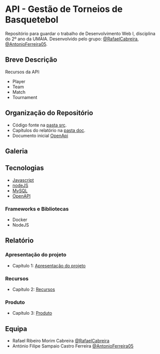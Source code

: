 # API - Gestão de Torneios de Basquetebol

Repositório para guardar o trabalho de Desenvolvimento Web I, disciplina do 2º ano da UMAIA. Desenvolvido pelo grupo: [@RafaelCabreira](https://github.com/RafaelCabreira), [@AntonioFerreira05](https://github.com/AntonioFerreira05).

## Breve Descrição

Recursos da API:

- Player
- Team
- Match
- Tournament

## Organização do Repositório


* Código fonte na [pasta src](src/).
* Capítulos do relatório na [pasta doc](doc/).
* Documento inicial [OpenApi](src/api/openapi.yaml)

## Galeria


## Tecnologias


* [Javascript](https://developer.mozilla.org/en-US/docs/Learn/JavaScript)
* [nodeJS](https://nodejs.org/en/)
* [MySQL](https://www.mysql.com)
* [OpenAPI](https://swagger.io/specification/)

### Frameworks e Bibliotecas

* Docker
* NodeJS

## Relatório

### Apresentação do projeto
* Capítulo 1: [Apresentação do projeto](doc/c1.md)
### Recursos
* Capítulo 2: [Recursos](doc/c2.md)
### Produto
* Capítulo 3: [Produto](doc/c3.md)

## Equipa
* Rafael Ribeiro Morim Cabreira [@RafaelCabreira](https://github.com/RafaelCabreira)
* António Filipe Sampaio Castro Ferreira [@AntonioFerreira05](https://github.com/AntonioFerreira05)
